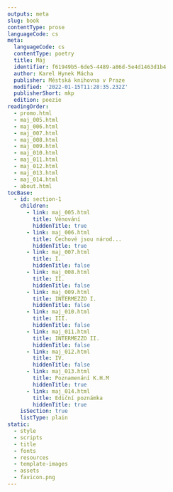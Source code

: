 ```yaml
---
outputs: meta
slug: book
contentType: prose
languageCode: cs
meta:
  languageCode: cs
  contentType: poetry
  title: Máj
  identifier: f61949b5-6de5-4489-a86d-5e4d1463d1b4
  author: Karel Hynek Mácha
  publisher: Městská knihovna v Praze
  modified: '2022-01-15T11:28:35.232Z'
  publisherShort: mkp
  edition: poezie
readingOrder:
  - promo.html
  - maj_005.html
  - maj_006.html
  - maj_007.html
  - maj_008.html
  - maj_009.html
  - maj_010.html
  - maj_011.html
  - maj_012.html
  - maj_013.html
  - maj_014.html
  - about.html
tocBase:
  - id: section-1
    children:
      - link: maj_005.html
        title: Věnování
        hiddenTitle: true
      - link: maj_006.html
        title: Čechové jsou národ...
        hiddenTitle: true
      - link: maj_007.html
        title: I.
        hiddenTitle: false
      - link: maj_008.html
        title: II.
        hiddenTitle: false
      - link: maj_009.html
        title: INTERMEZZO I.
        hiddenTitle: false
      - link: maj_010.html
        title: III.
        hiddenTitle: false
      - link: maj_011.html
        title: INTERMEZZO II.
        hiddenTitle: false
      - link: maj_012.html
        title: IV.
        hiddenTitle: false
      - link: maj_013.html
        title: Poznamenání K.H.M
        hiddenTitle: true
      - link: maj_014.html
        title: Ediční poznámka
        hiddenTitle: true
    isSection: true
    listType: plain
static:
  - style
  - scripts
  - title
  - fonts
  - resources
  - template-images
  - assets
  - favicon.png
---
```

